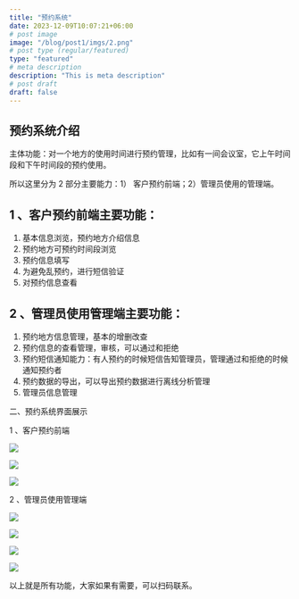 ```yaml
---
title: "预约系统"
date: 2023-12-09T10:07:21+06:00
# post image
image: "/blog/post1/imgs/2.png"
# post type (regular/featured)
type: "featured"
# meta description
description: "This is meta description"
# post draft
draft: false
---
```



## 预约系统介绍

主体功能：对一个地方的使用时间进行预约管理，比如有一间会议室，它上午时间段和下午时间段的预约使用。

 <!--more-->
所以这里分为 2 部分主要能力：1） 客户预约前端；2）管理员使用的管理端。

## 1 、客户预约前端主要功能：

1. 基本信息浏览，预约地方介绍信息
2. 预约地方可预约时间段浏览
3. 预约信息填写
4. 为避免乱预约，进行短信验证
5. 对预约信息查看

## 2 、管理员使用管理端主要功能：

1. 预约地方信息管理，基本的增删改查
2. 预约信息的查看管理，审核，可以通过和拒绝
3. 预约短信通知能力：有人预约的时候短信告知管理员，管理通过和拒绝的时候通知预约者
4. 预约数据的导出，可以导出预约数据进行离线分析管理
5. 管理员信息管理

二、预约系统界面展示

1 、客户预约前端

![](/blog/post1/imgs/1.png)

![](/blog/post1/imgs/2.png)

![](/blog/post1/imgs/3.png)


2 、管理员使用管理端

![](/blog/post1/imgs/4.png)

![](/blog/post1/imgs/5.png)

![](/blog/post1/imgs/6.png)

![](/blog/post1/imgs/7.png)


以上就是所有功能，大家如果有需要，可以扫码联系。